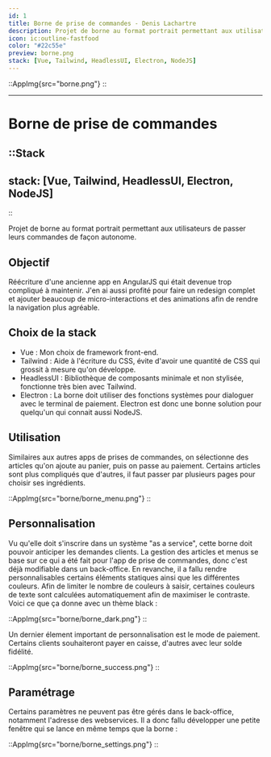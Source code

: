 ```yaml
---
id: 1
title: Borne de prise de commandes - Denis Lachartre
description: Projet de borne au format portrait permettant aux utilisateurs de passer leurs commandes de façon autonome.
icon: ic:outline-fastfood
color: "#22c55e"
preview: borne.png
stack: [Vue, Tailwind, HeadlessUI, Electron, NodeJS]
---
```


::AppImg{src="borne.png"}
::

---

# Borne de prise de commandes

::Stack
---
stack: [Vue, Tailwind, HeadlessUI, Electron, NodeJS]
---
::

Projet de borne au format portrait permettant aux utilisateurs de passer leurs commandes de façon autonome.

## Objectif

Réécriture d'une ancienne app en AngularJS qui était devenue trop compliqué à maintenir.
J'en ai aussi profité pour faire un redesign complet et ajouter beaucoup de micro-interactions et des animations afin de rendre la navigation plus agréable.

## Choix de la stack

- Vue : Mon choix de framework front-end.
- Tailwind : Aide à l'écriture du CSS, évite d'avoir une quantité de CSS qui grossit à mesure qu'on développe.
- HeadlessUI : Bibliothèque de composants minimale et non stylisée, fonctionne très bien avec Tailwind.
- Electron : La borne doit utiliser des fonctions systèmes pour dialoguer avec le terminal de paiement.
Electron est donc une bonne solution pour quelqu'un qui connait aussi NodeJS.

## Utilisation

Similaires aux autres apps de prises de commandes, on sélectionne des articles qu'on ajoute au panier, puis on passe au paiement.
Certains articles sont plus compliqués que d'autres, il faut passer par plusieurs pages pour choisir ses ingrédients.

::AppImg{src="borne/borne_menu.png"}
::

## Personnalisation

Vu qu'elle doit s'inscrire dans un système "as a service", cette borne doit pouvoir anticiper les demandes clients.
La gestion des articles et menus se base sur ce qui a été fait pour l'app de prise de commandes, donc c'est déjà modifiable dans un back-office.
En revanche, il a fallu rendre personnalisables certains éléments statiques ainsi que les différentes couleurs.
Afin de limiter le nombre de couleurs à saisir, certaines couleurs de texte sont calculées automatiquement afin de maximiser le contraste.
Voici ce que ça donne avec un thème black :

::AppImg{src="borne/borne_dark.png"}
::

Un dernier élement important de personnalisation est le mode de paiement.
Certains clients souhaiteront payer en caisse, d'autres avec leur solde fidélité.

::AppImg{src="borne/borne_success.png"}
::

## Paramétrage

Certains paramètres ne peuvent pas être gérés dans le back-office, notamment l'adresse des webservices.
Il a donc fallu développer une petite fenêtre qui se lance en même temps que la borne :

::AppImg{src="borne/borne_settings.png"}
::
